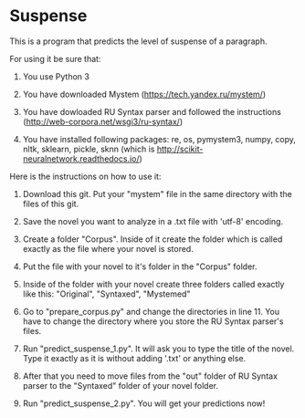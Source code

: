 # Suspense
This is a program that predicts the level of suspense of a paragraph.

For using it be sure that:

1. You use Python 3

2. You have downloaded Mystem (https://tech.yandex.ru/mystem/)

3. You have dowloaded RU Syntax parser and followed the instructions (http://web-corpora.net/wsgi3/ru-syntax/)

4. You have installed following packages: re, os, pymystem3, numpy, copy, nltk, sklearn, pickle, sknn (which is http://scikit-neuralnetwork.readthedocs.io/) 



Here is the instructions on how to use it:

1. Download this git. Put your "mystem" file in the same directory with the files of this git.

2. Save the novel you want to analyze in a .txt file with 'utf-8' encoding.

3. Create a folder "Corpus". Inside of it create the folder which is called exactly as the file where your novel is stored.

4. Put the file with your novel to it's folder in the "Corpus" folder.

5. Inside of the folder with your novel create three folders called exactly like this: "Original", "Syntaxed", "Mystemed"

6. Go to "prepare_corpus.py" and change the directories in line 11. You have to change the directory where you store the RU Syntax parser's files. 

7. Run "predict_suspense_1.py". It will ask you to type the title of the novel. Type it exactly as it is without adding '.txt' or anything else.

8. After that you need to move files from the "out" folder of RU Syntax parser to the "Syntaxed" folder of your novel folder.

9. Run "predict_suspense_2.py". You will get your predictions now!


